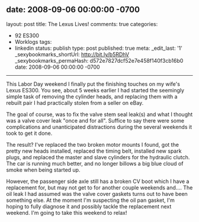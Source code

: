 date: 2008-09-06 00:00:00 -0700
---
layout: post
title: The Lexus Lives!
comments: true
categories:
- 92 ES300
- Worklogs
tags:
- linkedin
status: publish
type: post
published: true
meta:
  _edit_last: '1'
  _sexybookmarks_shortUrl: http://bit.ly/b5RDhV
  _sexybookmarks_permaHash: d572e7827dcf52e7e458f140f3cb16b0
date: 2008-09-06 00:00:00 -0700
---
This Labor Day weekend I finally put the finishing touches on my wife's Lexus ES300.  You see, about 5 weeks earlier I had started the seemingly simple task of removing the cylinder heads, and replacing them with a rebuilt pair I had practically stolen from a seller on eBay.

The goal of course, was to fix the valve stem seal leak(s) and what I thought was a valve cover leak "once and for all".  Suffice to say there were some complications and unanticipated distractions during the several weekends it took to get it done.

The result?  I've replaced the two broken motor mounts I found, got the pretty new heads installed, replaced the timing belt, installed new spark plugs, and replaced the master and slave cylinders for the hydraulic clutch.  The car is running much better, and no longer billows a big blue cloud of smoke when being started up.

However, the passenger side axle still has a broken CV boot which I have a replacement for, but may not get to for another couple weekends and....  The oil leak I had assumed was the valve cover gaskets turns out to have been something else.  At the moment I'm suspecting the oil pan gasket, I'm hoping to fully diagnose it and possibly tackle the replacement next weekend.  I'm going to take this weekend to relax!
